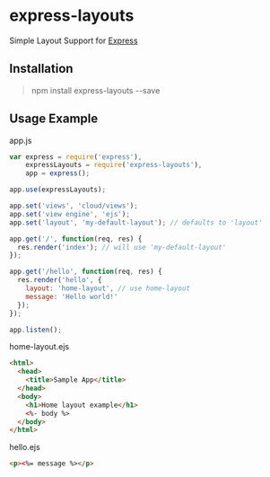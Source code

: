 # express-layouts

Simple Layout Support for [Express](http://expressjs.com/)

## Installation

> npm install express-layouts --save

## Usage Example

app.js

```js
var express = require('express'),
    expressLayouts = require('express-layouts'),
    app = express();

app.use(expressLayouts);

app.set('views', 'cloud/views');
app.set('view engine', 'ejs');
app.set('layout', 'my-default-layout'); // defaults to 'layout'

app.get('/', function(req, res) {
  res.render('index'); // will use 'my-default-layout'
});

app.get('/hello', function(req, res) {
  res.render('hello', {
    layout: 'home-layout', // use home-layout
    message: 'Hello world!'
  });
});

app.listen();
```

home-layout.ejs

```html
<html>
  <head>
    <title>Sample App</title>
  </head>
  <body>
    <h1>Home layout example</h1>
    <%- body %>
  </body>
</html>
```

hello.ejs

```html
<p><%= message %></p>
```
